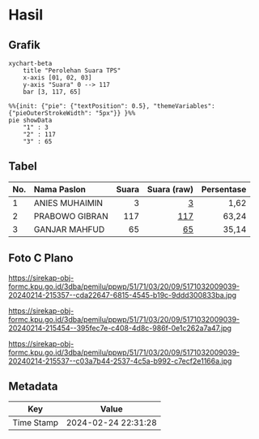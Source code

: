 # Hasil

## Grafik

```mermaid
xychart-beta
    title "Perolehan Suara TPS"
    x-axis [01, 02, 03]
    y-axis "Suara" 0 --> 117
    bar [3, 117, 65]
```

```mermaid
%%{init: {"pie": {"textPosition": 0.5}, "themeVariables": {"pieOuterStrokeWidth": "5px"}} }%%
pie showData
    "1" : 3
    "2" : 117
    "3" : 65
```

## Tabel

| No. | Nama Paslon    | Suara | Suara (raw) | Persentase |
|:--- |:-------------- | -----:| -----------:| ----------:|
| 1   | ANIES MUHAIMIN | 3     | [3][p-1]    | 1,62       |
| 2   | PRABOWO GIBRAN | 117   | [117][p-2]  | 63,24      |
| 3   | GANJAR MAHFUD  | 65    | [65][p-3]   | 35,14      |


[p-1]: https://github.com/gigit-pemilu/pemilu-2024-51-bali/blob/main/pilpres/hitung-suara/sub/51-bali/sub/71-kota-denpasar/sub/03-denpasar-barat/sub/2009-tegal-kertha/sub/039-tps/sub/paslon-1.txt
[p-2]: https://github.com/gigit-pemilu/pemilu-2024-51-bali/blob/main/pilpres/hitung-suara/sub/51-bali/sub/71-kota-denpasar/sub/03-denpasar-barat/sub/2009-tegal-kertha/sub/039-tps/sub/paslon-2.txt
[p-3]: https://github.com/gigit-pemilu/pemilu-2024-51-bali/blob/main/pilpres/hitung-suara/sub/51-bali/sub/71-kota-denpasar/sub/03-denpasar-barat/sub/2009-tegal-kertha/sub/039-tps/sub/paslon-3.txt

## Foto C Plano

https://sirekap-obj-formc.kpu.go.id/3dba/pemilu/ppwp/51/71/03/20/09/5171032009039-20240214-215357--cda22647-6815-4545-b19c-9ddd300833ba.jpg

https://sirekap-obj-formc.kpu.go.id/3dba/pemilu/ppwp/51/71/03/20/09/5171032009039-20240214-215454--395fec7e-c408-4d8c-986f-0e1c262a7a47.jpg

https://sirekap-obj-formc.kpu.go.id/3dba/pemilu/ppwp/51/71/03/20/09/5171032009039-20240214-215537--c03a7b44-2537-4c5a-b992-c7ecf2e1166a.jpg


## Metadata

| Key        | Value               |
| ---------- | ------------------- |
| Time Stamp | 2024-02-24 22:31:28 |



